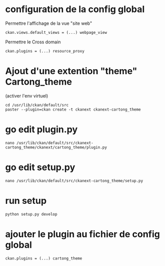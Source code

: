 # configuration de la config global

Permettre l'affichage de la vue "site web"
```
ckan.views.default_views = (...) webpage_view
```


Permettre le Cross domain
```
ckan.plugins = (...) resource_proxy
```



# Ajout d'une extention "theme" Cartong_theme
(activer l'env virtuel)
```
cd /usr/lib/ckan/default/src
paster --plugin=ckan create -t ckanext ckanext-cartong_theme
```

# go edit plugin.py 

```
nano /usr/lib/ckan/default/src/ckanext-cartong_theme/ckanext/cartong_theme/plugin.py 
```
# go edit setup.py 

```
nano /usr/lib/ckan/default/src/ckanext-cartong_theme/setup.py 
```
# run setup 
```
python setup.py develop
```

# ajouter le plugin au fichier de config global
```
ckan.plugins = (...) cartong_theme
```